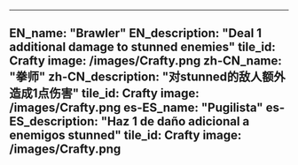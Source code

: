 ---

EN_name: "Brawler"
EN_description: "Deal 1 additional damage to stunned enemies"
tile_id: Crafty
image: /images/Crafty.png
zh-CN_name: "拳师"
zh-CN_description: "对stunned的敌人额外造成1点伤害"
tile_id: Crafty
image: /images/Crafty.png
es-ES_name: "Pugilista"
es-ES_description: "Haz 1 de daño adicional a enemigos stunned"
tile_id: Crafty
image: /images/Crafty.png
---